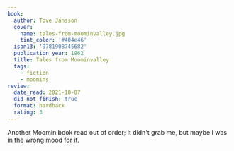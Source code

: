 ```yaml
---
book:
  author: Tove Jansson
  cover:
    name: tales-from-moominvalley.jpg
    tint_color: '#404e46'
  isbn13: '9781908745682'
  publication_year: 1962
  title: Tales from Moominvalley
  tags:
    - fiction
    - moomins
review:
  date_read: 2021-10-07
  did_not_finish: true
  format: hardback
  rating: 3
---
```


Another Moomin book read out of order; it didn't grab me, but maybe I was in the wrong mood for it.